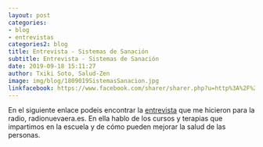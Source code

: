 ```yaml
---
layout: post
categories:
- blog
- entrevistas
categories2: blog
title: Entrevista - Sistemas de Sanación
subtitle: Entrevista - Sistemas de Sanación
date: 2019-09-18 15:11:27
author: Txiki Soto, Salud-Zen
image: img/blog/1809019SistemasSanacion.jpg
linkfacebook: https://www.facebook.com/sharer/sharer.php?u=http%3A%2F%2Fwww.salud-zen.com%2Fblog%2Fentrevistas%2F2019%2F09%2F18%2Fentrevistas-sistemas-sanacion.html&amp;src=sdkpreparse
---
```

En el siguiente enlace podeis encontrar la [entrevista][entrevista] que me hicieron para la radio, radionuevaera.es. En ella hablo de los cursos y terapias que impartimos en la escuela y de cómo pueden mejorar la salud de las personas.


[entrevista]:https://www.ivoox.com/salud-zen-txiki-soto-audios-mp3_rf_41494663_1.html

